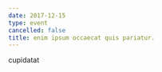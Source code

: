 ```yaml
---
date: 2017-12-15
type: event
cancelled: false
title: enim ipsum occaecat quis pariatur.
---
```

cupidatat